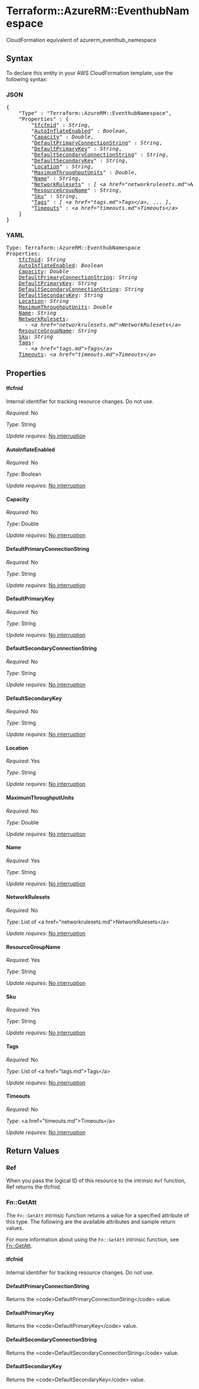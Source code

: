 # Terraform::AzureRM::EventhubNamespace

CloudFormation equivalent of azurerm_eventhub_namespace

## Syntax

To declare this entity in your AWS CloudFormation template, use the following syntax:

### JSON

<pre>
{
    "Type" : "Terraform::AzureRM::EventhubNamespace",
    "Properties" : {
        "<a href="#tfcfnid" title="tfcfnid">tfcfnid</a>" : <i>String</i>,
        "<a href="#autoinflateenabled" title="AutoInflateEnabled">AutoInflateEnabled</a>" : <i>Boolean</i>,
        "<a href="#capacity" title="Capacity">Capacity</a>" : <i>Double</i>,
        "<a href="#defaultprimaryconnectionstring" title="DefaultPrimaryConnectionString">DefaultPrimaryConnectionString</a>" : <i>String</i>,
        "<a href="#defaultprimarykey" title="DefaultPrimaryKey">DefaultPrimaryKey</a>" : <i>String</i>,
        "<a href="#defaultsecondaryconnectionstring" title="DefaultSecondaryConnectionString">DefaultSecondaryConnectionString</a>" : <i>String</i>,
        "<a href="#defaultsecondarykey" title="DefaultSecondaryKey">DefaultSecondaryKey</a>" : <i>String</i>,
        "<a href="#location" title="Location">Location</a>" : <i>String</i>,
        "<a href="#maximumthroughputunits" title="MaximumThroughputUnits">MaximumThroughputUnits</a>" : <i>Double</i>,
        "<a href="#name" title="Name">Name</a>" : <i>String</i>,
        "<a href="#networkrulesets" title="NetworkRulesets">NetworkRulesets</a>" : <i>[ &lt;a href=&#34;networkrulesets.md&#34;&gt;NetworkRulesets&lt;/a&gt;, ... ]</i>,
        "<a href="#resourcegroupname" title="ResourceGroupName">ResourceGroupName</a>" : <i>String</i>,
        "<a href="#sku" title="Sku">Sku</a>" : <i>String</i>,
        "<a href="#tags" title="Tags">Tags</a>" : <i>[ &lt;a href=&#34;tags.md&#34;&gt;Tags&lt;/a&gt;, ... ]</i>,
        "<a href="#timeouts" title="Timeouts">Timeouts</a>" : <i>&lt;a href=&#34;timeouts.md&#34;&gt;Timeouts&lt;/a&gt;</i>
    }
}
</pre>

### YAML

<pre>
Type: Terraform::AzureRM::EventhubNamespace
Properties:
    <a href="#tfcfnid" title="tfcfnid">tfcfnid</a>: <i>String</i>
    <a href="#autoinflateenabled" title="AutoInflateEnabled">AutoInflateEnabled</a>: <i>Boolean</i>
    <a href="#capacity" title="Capacity">Capacity</a>: <i>Double</i>
    <a href="#defaultprimaryconnectionstring" title="DefaultPrimaryConnectionString">DefaultPrimaryConnectionString</a>: <i>String</i>
    <a href="#defaultprimarykey" title="DefaultPrimaryKey">DefaultPrimaryKey</a>: <i>String</i>
    <a href="#defaultsecondaryconnectionstring" title="DefaultSecondaryConnectionString">DefaultSecondaryConnectionString</a>: <i>String</i>
    <a href="#defaultsecondarykey" title="DefaultSecondaryKey">DefaultSecondaryKey</a>: <i>String</i>
    <a href="#location" title="Location">Location</a>: <i>String</i>
    <a href="#maximumthroughputunits" title="MaximumThroughputUnits">MaximumThroughputUnits</a>: <i>Double</i>
    <a href="#name" title="Name">Name</a>: <i>String</i>
    <a href="#networkrulesets" title="NetworkRulesets">NetworkRulesets</a>: <i>
      - &lt;a href=&#34;networkrulesets.md&#34;&gt;NetworkRulesets&lt;/a&gt;</i>
    <a href="#resourcegroupname" title="ResourceGroupName">ResourceGroupName</a>: <i>String</i>
    <a href="#sku" title="Sku">Sku</a>: <i>String</i>
    <a href="#tags" title="Tags">Tags</a>: <i>
      - &lt;a href=&#34;tags.md&#34;&gt;Tags&lt;/a&gt;</i>
    <a href="#timeouts" title="Timeouts">Timeouts</a>: <i>&lt;a href=&#34;timeouts.md&#34;&gt;Timeouts&lt;/a&gt;</i>
</pre>

## Properties

#### tfcfnid

Internal identifier for tracking resource changes. Do not use.

_Required_: No

_Type_: String

_Update requires_: [No interruption](https://docs.aws.amazon.com/AWSCloudFormation/latest/UserGuide/using-cfn-updating-stacks-update-behaviors.html#update-no-interrupt)

#### AutoInflateEnabled

_Required_: No

_Type_: Boolean

_Update requires_: [No interruption](https://docs.aws.amazon.com/AWSCloudFormation/latest/UserGuide/using-cfn-updating-stacks-update-behaviors.html#update-no-interrupt)

#### Capacity

_Required_: No

_Type_: Double

_Update requires_: [No interruption](https://docs.aws.amazon.com/AWSCloudFormation/latest/UserGuide/using-cfn-updating-stacks-update-behaviors.html#update-no-interrupt)

#### DefaultPrimaryConnectionString

_Required_: No

_Type_: String

_Update requires_: [No interruption](https://docs.aws.amazon.com/AWSCloudFormation/latest/UserGuide/using-cfn-updating-stacks-update-behaviors.html#update-no-interrupt)

#### DefaultPrimaryKey

_Required_: No

_Type_: String

_Update requires_: [No interruption](https://docs.aws.amazon.com/AWSCloudFormation/latest/UserGuide/using-cfn-updating-stacks-update-behaviors.html#update-no-interrupt)

#### DefaultSecondaryConnectionString

_Required_: No

_Type_: String

_Update requires_: [No interruption](https://docs.aws.amazon.com/AWSCloudFormation/latest/UserGuide/using-cfn-updating-stacks-update-behaviors.html#update-no-interrupt)

#### DefaultSecondaryKey

_Required_: No

_Type_: String

_Update requires_: [No interruption](https://docs.aws.amazon.com/AWSCloudFormation/latest/UserGuide/using-cfn-updating-stacks-update-behaviors.html#update-no-interrupt)

#### Location

_Required_: Yes

_Type_: String

_Update requires_: [No interruption](https://docs.aws.amazon.com/AWSCloudFormation/latest/UserGuide/using-cfn-updating-stacks-update-behaviors.html#update-no-interrupt)

#### MaximumThroughputUnits

_Required_: No

_Type_: Double

_Update requires_: [No interruption](https://docs.aws.amazon.com/AWSCloudFormation/latest/UserGuide/using-cfn-updating-stacks-update-behaviors.html#update-no-interrupt)

#### Name

_Required_: Yes

_Type_: String

_Update requires_: [No interruption](https://docs.aws.amazon.com/AWSCloudFormation/latest/UserGuide/using-cfn-updating-stacks-update-behaviors.html#update-no-interrupt)

#### NetworkRulesets

_Required_: No

_Type_: List of &lt;a href=&#34;networkrulesets.md&#34;&gt;NetworkRulesets&lt;/a&gt;

_Update requires_: [No interruption](https://docs.aws.amazon.com/AWSCloudFormation/latest/UserGuide/using-cfn-updating-stacks-update-behaviors.html#update-no-interrupt)

#### ResourceGroupName

_Required_: Yes

_Type_: String

_Update requires_: [No interruption](https://docs.aws.amazon.com/AWSCloudFormation/latest/UserGuide/using-cfn-updating-stacks-update-behaviors.html#update-no-interrupt)

#### Sku

_Required_: Yes

_Type_: String

_Update requires_: [No interruption](https://docs.aws.amazon.com/AWSCloudFormation/latest/UserGuide/using-cfn-updating-stacks-update-behaviors.html#update-no-interrupt)

#### Tags

_Required_: No

_Type_: List of &lt;a href=&#34;tags.md&#34;&gt;Tags&lt;/a&gt;

_Update requires_: [No interruption](https://docs.aws.amazon.com/AWSCloudFormation/latest/UserGuide/using-cfn-updating-stacks-update-behaviors.html#update-no-interrupt)

#### Timeouts

_Required_: No

_Type_: &lt;a href=&#34;timeouts.md&#34;&gt;Timeouts&lt;/a&gt;

_Update requires_: [No interruption](https://docs.aws.amazon.com/AWSCloudFormation/latest/UserGuide/using-cfn-updating-stacks-update-behaviors.html#update-no-interrupt)

## Return Values

### Ref

When you pass the logical ID of this resource to the intrinsic `Ref` function, Ref returns the tfcfnid.

### Fn::GetAtt

The `Fn::GetAtt` intrinsic function returns a value for a specified attribute of this type. The following are the available attributes and sample return values.

For more information about using the `Fn::GetAtt` intrinsic function, see [Fn::GetAtt](https://docs.aws.amazon.com/AWSCloudFormation/latest/UserGuide/intrinsic-function-reference-getatt.html).

#### tfcfnid

Internal identifier for tracking resource changes. Do not use.

#### DefaultPrimaryConnectionString

Returns the &lt;code&gt;DefaultPrimaryConnectionString&lt;/code&gt; value.

#### DefaultPrimaryKey

Returns the &lt;code&gt;DefaultPrimaryKey&lt;/code&gt; value.

#### DefaultSecondaryConnectionString

Returns the &lt;code&gt;DefaultSecondaryConnectionString&lt;/code&gt; value.

#### DefaultSecondaryKey

Returns the &lt;code&gt;DefaultSecondaryKey&lt;/code&gt; value.

